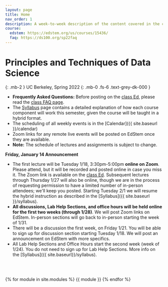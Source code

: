 ```yaml
---
layout: page
title: Home
nav_order: 1
description: A week-to-week description of the content covered in the course.
course:
  edstem: https://edstem.org/us/courses/15436/
  faq: https://ds100.org/sp22faq
---
```


# Principles and Techniques of Data Science

{: .mb-2 }
UC Berkeley, Spring 2022
{: .mb-0 .fs-6 .text-grey-dk-000 }


<div>
<!-- {% assign instructors = site.staffers | where: 'role', 'Instructor' %}
<div class="role">
  {% for staffer in instructors %}
  {{ staffer }}
  {% endfor %} -->
</div>

+ **Frequently Asked Questions:** Before posting on the [class Ed]({{page.course.edstem}}), please read the [class FAQ page]({{page.course.faq}}).
+ The [Syllabus]({{site.baseurl}}/syllabus) page contains a detailed explanation of how each course component will work this semester, given the course will be taught in a hybrid format.
+ The scheduling of all weekly events is in the [Calendar]({{ site.baseurl }}/calendar)
+ Zoom links for any remote live events will be posted on EdStem once they are available.
+ **Note:** The schedule of lectures and assignments is subject to change.

**Friday, January 14 Announcement**
+ The first lecture will be Tuesday 1/18, 3:30pm-5:00pm **online on Zoom**. Please attend, but it will be recorded and posted online in case you miss it. The Zoom link is available on the [class Ed]({{page.course.edstem}}). Subsequent lectures through Thursday 1/27 will also be online, though we are in the process of requesting permission to have a limited number of in-person attendees; we'll keep you posted. 
Starting Tuesday 2/1 we will resume the hybrid instruction as described in the [Syllabus]({{ site.baseurl }}/syllabus).
+ **All discussions, Lab Help Sections, and office hours will be held online for the first two weeks (through 1/28)**. We will post Zoom links on EdStem. In-person sections will go back to in-person starting the week of 1/31.
+ There will be a discussion the first week, on Friday 1/21. You will be able to sign up for discussion section starting Tuesday 1/18. We will post an announcement on EdStem with more specifics.
+ All Lab Help Sections and Office Hours start the second week (week of 1/24). You do not need to sign up for Lab Help Sections. More info on the [Syllabus]({{ site.baseurl}}/syllabus).

<br><br>

{% for module in site.modules %}
{{ module }}
{% endfor %}
